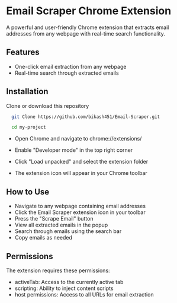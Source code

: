 
# Email Scraper Chrome Extension

A powerful and user-friendly Chrome extension that extracts email addresses from any webpage with real-time search functionality.

## Features

- One-click email extraction from any webpage
- Real-time search through extracted emails


## Installation

Clone or download this repository

```bash
  git Clone https://github.com/bikash451/Email-Scraper.git

  cd my-project
```
- Open Chrome and navigate to chrome://extensions/

- Enable "Developer mode" in the top right corner

- Click "Load unpacked" and select the extension folder

- The extension icon will appear in your Chrome toolbar
    
## How to Use

- Navigate to any webpage containing email addresses
- Click the Email Scraper extension icon in your toolbar
- Press the "Scrape Email" button
- View all extracted emails in the popup
- Search through emails using the search bar
- Copy emails as needed

## Permissions
The extension requires these permissions:

- activeTab: Access to the currently active tab
- scripting: Ability to inject content scripts
- host permissions: Access to all URLs for email extraction



